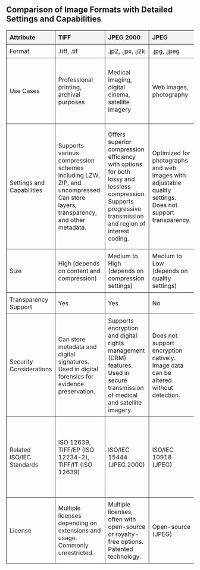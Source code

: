 <!DOCTYPE html>
<html lang="en">
<head>
<meta charset="UTF-8">
<meta name="viewport" content="width=device-width, initial-scale=1.0">
<title>Inverted Comparison of Image Formats with Detailed Settings and Capabilities</title>
<style>
  table {
    width: 100%;
    border-collapse: collapse;
  }
  th, td {
    border: 1px solid black;
    padding: 8px;
    text-align: left;
  }
  th {
    background-color: #f2f2f2;
  }
</style>
</head>
<body>

<h2>Comparison of Image Formats with Detailed Settings and Capabilities</h3>

<table>
  <tr>
    <th>Attribute</th>
    <th>TIFF</th>
    <th>JPEG 2000</th>
    <th>JPEG</th>
    <th>PNG</th>
    <th>AVIF</th>
    <th>WEBP</th>
    <th>PDF</th>
  </tr>
  <tr>
    <td>Format</td>
    <td>.tiff, .tif</td>
    <td>.jp2, .jpx, .j2k</td>
    <td>.jpg, .jpeg</td>
    <td>.png</td>
    <td>.avif</td>
    <td>.webp</td>
    <td>.pdf</td>
  </tr>
  <tr>
    <td>Use Cases</td>
    <td>Professional printing, archival purposes</td>
    <td>Medical imaging, digital cinema, satellite imagery</td>
    <td>Web images, photography</td>
    <td>Web graphics, images with transparency</td>
    <td>Next-generation image format for the web, high-quality images</td>
    <td>Web images, animations</td>
    <td>Documents, forms, digital publications</td>
  </tr>
  <tr>
    <td>Settings and Capabilities</td>
    <td>Supports various compression schemes including LZW, ZIP, and uncompressed. Can store layers, transparency, and other metadata.</td>
    <td>Offers superior compression efficiency with options for both lossy and lossless compression. Supports progressive transmission and region of interest coding.</td>
    <td>Optimized for photographs and web images with adjustable quality settings. Does not support transparency.</td>
    <td>Uses lossless compression suitable for images with sharp edges, text, and areas of uniform color. Supports alpha channels for transparency.</td>
    <td>Offers significant file size reduction with high image quality. Supports HDR and wide color gamut.</td>
    <td>Designed for efficient compression and streaming. Supports both lossy and lossless compression.</td>
    <td>Primarily used for document storage and presentation, supporting embedded images with various compression schemes. Can include text, vector graphics, and multimedia elements.</td>
  </tr>
  <tr>
    <td>Size</td>
    <td>High (depends on content and compression)</td>
    <td>Medium to High (depends on compression settings)</td>
    <td>Medium to Low (depends on quality settings)</td>
    <td>Low to Medium (depends on complexity)</td>
    <td>Low to Medium (high efficiency)</td>
    <td>Medium (good balance between size and quality)</td>
    <td>Variable (depends on content and compression)</td>
  </tr>
  <tr>
    <td>Transparency Support</td>
    <td>Yes</td>
    <td>Yes</td>
    <td>No</td>
    <td>Yes</td>
    <td>Yes</td>
    <td>Yes</td>
    <td>No</td>
  </tr>
  <tr>
    <td>Security Considerations</td>
    <td>Can store metadata and digital signatures. Used in digital forensics for evidence preservation.</td>
    <td>Supports encryption and digital rights management (DRM) features. Used in secure transmission of medical and satellite imagery.</td>
    <td>Does not support encryption natively. Image data can be altered without detection.</td>
    <td>Does not support encryption natively. Image integrity can be assured through checksums and other validation methods.</td>
    <td>Supports encryption, digital signatures, and access controls for secure document handling.</td>
    <td>Supports encryption, digital signatures, and integrity checks.</td>
    <td>Supports encryption, digital signatures, and access controls for secure document handling.</td>
  </tr>
  <tr>
    <td>Related ISO/IEC Standards</td>
    <td>ISO 12639, TIFF/EP (ISO 12234-2), TIFF/IT (ISO 12639)</td>
    <td>ISO/IEC 15444 (JPEG 2000)</td>
    <td>ISO/IEC 10918 (JPEG)</td>
    <td>None specific for PNG, but based on various standards for lossless compression and transparency</td>
    <td>ISO/IEC 23008-12 (AVIF)</td>
    <td>ISO/IEC 23008-12 (WEBP)</td>
    <td>ISO 32000 (PDF)</td>
  </tr>
  <tr>
    <td>License</td>
    <td>Multiple licenses depending on extensions and usage. Commonly unrestricted.</td>
    <td>Multiple licenses, often with open-source or royalty-free options. Patented technology.</td>
    <td>Open-source (JPEG)</td>
    <td>Libpng license (open-source)</td>
    <td>Multiple licenses including open-source. Patented technology.</td>
    <td>BSD-style license (open-source)</td>
    <td>ISO standard, no specific license as part of the ISO publication.</td>
  </tr>
</table>

</body>
</html>
